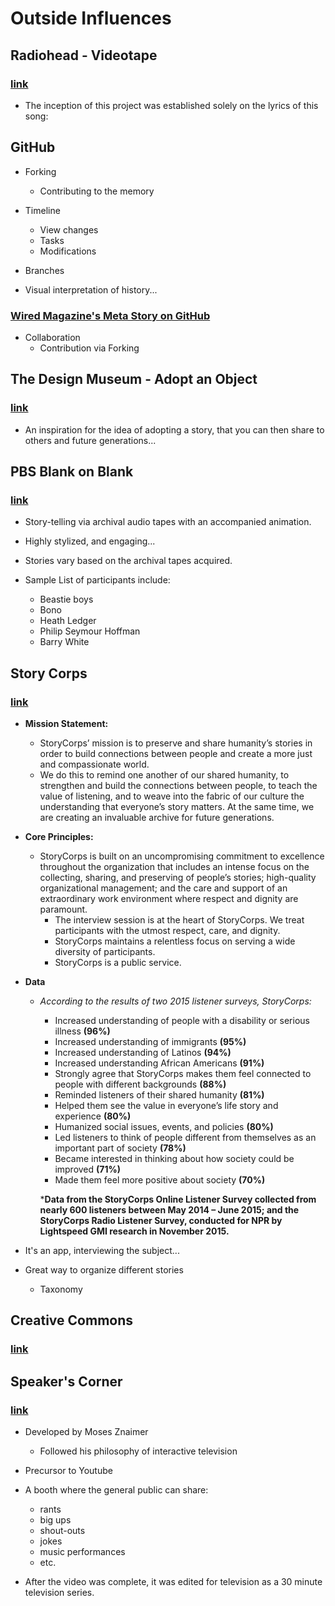 # Outside Influences
## Radiohead - Videotape
### [link](https://www.youtube.com/watch?v=-kCKob1YKOU)
- The inception of this project was established solely on the lyrics of this song:


## GitHub
- Forking
	- Contributing to the memory

- Timeline
	- View changes
	- Tasks
	- Modifications

- Branches

- Visual interpretation of history...

### [Wired Magazine's Meta Story on GitHub](http://www.wired.com/2012/02/github-revisited/)
- Collaboration
	- Contribution via Forking

## The Design Museum - Adopt an Object
### [link](http://designmuseum.org/adopt)
- An inspiration for the idea of adopting a story, that you can then share to others and future generations...


## PBS Blank on Blank
### [link](https://www.youtube.com/channel/UC9pO2YNforRbdwKOh09djKA)
- Story-telling via archival audio tapes with an accompanied animation.

- Highly stylized, and engaging...

- Stories vary based on the archival tapes acquired.

- Sample List of participants include:
	- Beastie boys
	- Bono
	- Heath Ledger
	- Philip Seymour Hoffman
	- Barry White


## Story Corps
### [link](https://storycorps.org/)
- **Mission Statement:**
	- StoryCorps’ mission is to preserve and share humanity’s stories in order to build connections between people and create a more just and compassionate world.
	- We do this to remind one another of our shared humanity, to strengthen and build the connections between people, to teach the value of listening, and to weave into the fabric of our culture the understanding that everyone’s story matters. At the same time, we are creating an invaluable archive for future generations.

- **Core Principles:**
	- StoryCorps is built on an uncompromising commitment to excellence throughout the organization that includes an intense focus on the collecting, sharing, and preserving of people’s stories; high-quality organizational management; and the care and support of an extraordinary work environment where respect and dignity are paramount.
		- The interview session is at the heart of StoryCorps. We treat participants with the utmost respect, care, and dignity.
		- StoryCorps maintains a relentless focus on serving a wide diversity of participants.
		- StoryCorps is a public service.

- **Data**
	- *According to the results of two 2015 listener surveys, StoryCorps:*
		- Increased understanding of people with a disability or serious illness **(96%)**
		- Increased understanding of immigrants **(95%)**
		- Increased understanding of Latinos **(94%)**
		- Increased understanding African Americans **(91%)**
		- Strongly agree that StoryCorps makes them feel connected to people with different backgrounds **(88%)**
		- Reminded listeners of their shared humanity **(81%)**
		- Helped them see the value in everyone’s life story and experience **(80%)**
		- Humanized social issues, events, and policies **(80%)**
		- Led listeners to think of people different from themselves as an important part of society **(78%)**
		- Became interested in thinking about how society could be improved **(71%)**
		- Made them feel more positive about society **(70%)**

		***Data from the StoryCorps Online Listener Survey collected from nearly 600 listeners between May 2014 – June 2015; and the StoryCorps Radio Listener Survey, conducted for NPR by Lightspeed GMI research in November 2015.**

- It's an app, interviewing the subject...

- Great way to organize different stories
	- Taxonomy


## Creative Commons
### [link](https://creativecommons.org/)


## Speaker's Corner
### [link](https://en.wikipedia.org/wiki/Speakers%27_Corner_(TV_series))
- Developed by Moses Znaimer
	- Followed his philosophy of interactive television

- Precursor to Youtube

- A booth where the general public can share:
	- rants
	- big ups
	- shout-outs
	- jokes
	- music performances
	- etc.

- After the video was complete, it was edited for television as a 30 minute television series.
